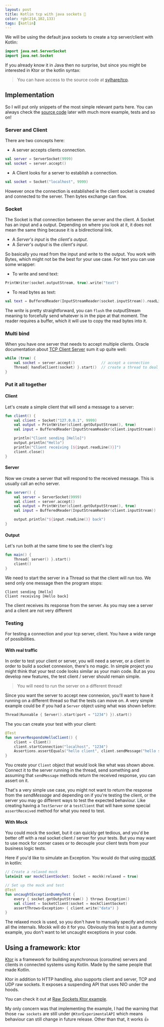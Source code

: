 ```yaml
---
layout: post
title: Kotlin tcp with java sockets 🧦
color: rgb(214,102,133)
tags: [kotlin]
---
```



We will be using the default java sockets to create a tcp server/client with Kotlin:

```kotlin
import java.net.ServerSocket
import java.net.Socket
```

If you already know it in Java then no surprise, but since you might be interested in Ktor or the kotlin syntax:

> You can have access to the source code at [sylhare/tcp](https://github.com/sylhare/tcp).

## Implementation

So I will put only snippets of the most simple relevant parts here.
You can always check the [source code]((https://github.com/sylhare/tcp)) later with much more example, tests and so on!

### Server and Client

There are two concepts here:
  - A server accepts clients connection. 
  
```kotlin
val server = ServerSocket(9999)
val socket = server.accept()
``` 
  - A Client looks for a server to establish a connection.
  
```kotlin
val socket = Socket("localhost", 9999)
```
  
However once the connection is established ie the client socket is created and connected to the server.
Then bytes exchange can flow.

### Socket

The Socket is that connection between the server and the client. A Socket has an input and a output. 
Depending on where you look at it, it does not mean the same thing because it is a bidirectional link.
  - A _Server's input_ is the _client's output_.
  - A _Server's output_ is the _client's input_.
  
So basically you read from the input and write to the output. 
You work with Bytes, which might not be the best for your use case. 
For text you can use some wrapper:
  - To write and send text:
  
```kotlin
PrintWriter(socket.outputStream, true).write("text") 
  ```
  - To read bytes as text:
  
```kotlin
val text = BufferedReader(InputStreamReader(socket.inputStream)).readLine()
```

The _write_ is pretty straightforward, you can `flush` the outputStream meaning to forcefully send whatever is in the pipe at that moment.
The reader requires a buffer, which it will use to copy the read bytes into it.

### Multi bind 

When you have one server that needs to accept multiple clients.
Oracle documentation about [TCP Client Server](https://docs.oracle.com/javase/tutorial/networking/sockets/clientServer.html)
sum it up quite well:

```kotlin
while (true) {
    val socket = server.accept()            // accept a connection
    Thread{ handleClient(socket) }.start()  // create a thread to deal with the client
}
```

### Put it all together

#### Client
Let's create a simple client that will send a message to a server:

```kotlin
fun client() {
    val client = Socket("127.0.0.1", 9999)
    val output = PrintWriter(client.getOutputStream(), true)
    val input = BufferedReader(InputStreamReader(client.inputStream))

    println("Client sending [Hello]")
    output.println("Hello")
    println("Client receiving [${input.readLine()}]")
    client.close()
}
```

#### Server

Now we create a server that will respond to the received message.
This is usually call an echo server.

```kotlin
fun server() {
    val server = ServerSocket(9999)
    val client = server.accept()
    val output = PrintWriter(client.getOutputStream(), true)
    val input = BufferedReader(InputStreamReader(client.inputStream))

    output.println("${input.readLine()} back")
}
```

#### Output

Let's run both at the same time to see the client's log:

```kotlin
fun main() {
    Thread{ server() }.start()
    client()
}
```

We need to start the server in a Thread so that the client will run too.
We send only one message then the program stops:

```
Client sending [Hello]
Client receiving [Hello back]
```

The client receives its response from the server. 
As you may see a server and a client are not very different 

### Testing

For testing a connection and your tcp server, client.
You have a wide range of possibilities.

#### With real traffic

In order to test your client or server, you will need a server, or a client in order to build a socket connexion, there's no magic.
In simple project you might think that your test code looks similar as your main code.
But as you develop new features, the test client / server should remain simple.

> You will need to run the server on a different thread!

Since you want the server to accept new connexion, you'll want to have it running on a different thread so that the tests can move on.
A very simple example could be if you had a `Server` object using what was shown before:

```kotlin
Thread(Runnable { Server().start(port = "1234") }).start()
```

The you can create your test with your client:

```kotlin
@Test
fun serverRespondsHelloClient() {
    client = Client()
    client.startConnection("localhost", "1234")
    Assertions.assertEquals("hello client", client.sendMessage("hello server"))
}
```

You create your `Client` object that would look like what was shown above. 
Connect it to the server running in the thread, send something and assuming that `sendMessage` methods return the received response,
you can assert on it.

That's a very simple use case, you might not want to return the response from the _sendMessage_ and depending on if you're testing 
the client, or the server you may go different ways to test the expected behaviour. 
Like creating having a `TestServer` or a `testClient` that will have some special `assertReceived` method for what you need to test.

#### With Mock

You could mock the socket, but it can quickly get tedious, and you'd be better off with a real socket client / server for your tests.
But you may want to use mock for corner cases or to decouple your client tests from your business logic tests.
 
Here if you'd like to simulate an Exception.
You would do that using [mockK](https://mockk.io/) in kotlin:

```kotlin
// Create a relaxed mock 
lateinit var mockClientSocket: Socket = mockk(relaxed = true)

// Set up the mock and test
@Test
fun uncaughtExceptionDummyTest {    
    every { socket.getOutputStream() } throws Exception()
    val client = SocketClient(socket = mockClientSocket)
    assertThrows<Exception> { client.write("data") }
}
```

The relaxed mock is used, so you don't have to manually specify and mock all the internals. Mockk will do it for you.
Obviously this test is just a dummy example, you don't want to let uncaught exceptions in your code.

## Using a framework: ktor

[Ktor](https://ktor.io/) is a framework for building asynchronous (coroutine) servers and clients in connected systems using Kotlin.
Made by the same people that made Kotlin.

Ktor in addition to HTTP handling, also supports client and server, TCP and UDP raw sockets.
It exposes a suspending API that uses NIO under the hoods.

You can check it out at [Raw Sockets Ktor example](https://ktor.io/servers/raw-sockets.html).

My only concern was that implementing the example, I had the warning that those `raw sockets` are still under
`@KtorExperimentalAPI` which means behaviour can still change in future release.
Other than that, it works 👍 
